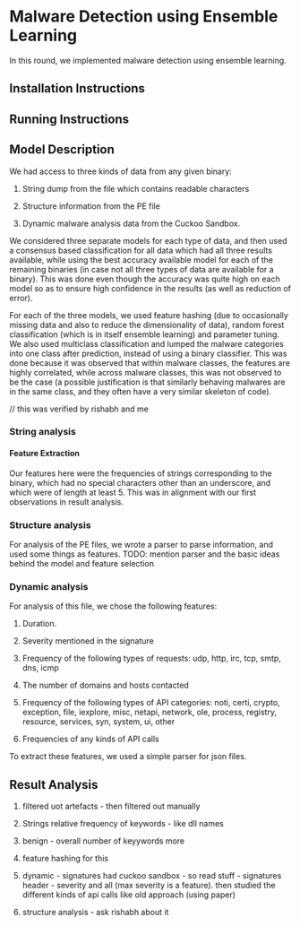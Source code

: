 # Malware Detection using Ensemble Learning

In this round, we implemented malware detection using ensemble learning.

## Installation Instructions

## Running Instructions

## Model Description

We had access to three kinds of data from any given binary: 

1. String dump from the file which contains readable characters

2. Structure information from the PE file

3. Dynamic malware analysis data from the Cuckoo Sandbox.

We considered three separate models for each type of data, and then used a consensus based classification for all data which had all three results available, while using the best accuracy available model for each of the remaining binaries (in case not all three types of data are available for a binary). This was done even though the accuracy was quite high on each model so as to ensure high confidence in the results (as well as reduction of error). 

For each of the three models, we used feature hashing (due to occasionally missing data and also to reduce the dimensionality of data), random forest classification (which is in itself ensemble learning) and parameter tuning.
We also used multiclass classification and lumped the malware categories into one class after prediction, instead of using a binary classifier. This was done because it was observed that within malware classes, the features are highly correlated, while across malware classes, this was not observed to be the case (a possible justification is that similarly behaving malwares are in the same class, and they often have a very similar skeleton of code).

// this was verified by rishabh and me

### String analysis

#### Feature Extraction

Our features here were the frequencies of strings corresponding to the binary, which had no special characters other than an underscore, and which were of length at least 5. This was in alignment with our first observations in result analysis.

### Structure analysis

For analysis of the PE files, we wrote a parser to parse information, and used some things as features.
TODO:
mention parser and the basic ideas behind the model and feature selection

### Dynamic analysis

For analysis of this file, we chose the following features:

1. Duration.

2. Severity mentioned in the signature

2. Frequency of the following types of requests: udp, http, irc, tcp, smtp, dns, icmp

3. The number of domains and hosts contacted

4. Frequency of the following types of API categories: noti, certi, crypto, exception, file, iexplore, misc, netapi, network, ole, process, registry, resource, services, syn, system, ui, other

5. Frequencies of any kinds of API calls

To extract these features, we used a simple parser for json files.

## Result Analysis

1. filtered uot artefacts - then filtered out manually

2. Strings relative frequency of keywords - like dll names

3. benign - overall number of keyywords more

4. feature hashing for this

5. dynamic - signatures had cuckoo sandbox - so read stuff - signatures header - severity and all (max severity is a feature). then studied the different kinds of api calls like old approach (using paper)

6. structure analysis - ask rishabh about it 
